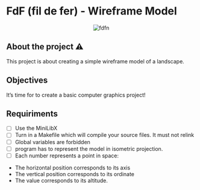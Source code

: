 # FdF (fil de fer) - Wireframe Model
<div align="center">

  ![fdfn](https://user-images.githubusercontent.com/3737837/190711214-4b5decdb-3aae-4a27-aedf-371ccbe108c9.png)
  
</div>

## About the project ⚠️

This project is about creating a simple wireframe
model of a landscape.


## Objectives

It’s time for to create a basic computer graphics project!

## Requiriments

- [ ] Use the MiniLibX
- [ ] Turn in a Makefile which will compile your source files. It must not
relink
- [ ] Global variables are forbidden
- [ ]  program has to represent the model in isometric projection.
- [ ]  Each number represents a point in space:
  - The horizontal position corresponds to its axis
  - The vertical position corresponds to its ordinate
  - The value corresponds to its altitude.
